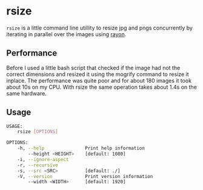 # rsize
`rsize` is a little command line utillity to resize jpg and pngs concurrently
by iterating in parallel over the images using
[rayon](https://github.com/rayon-rs/rayon).

## Performance
Before I used a little bash script that checked if the image had not the
correct dimensions and resized it using the mogrify command to resize it
inplace. The performance was quite poor and for about 180 images it took about
10s on my CPU. With rsize the same operation takes about 1.4s on the same
hardware.

## Usage
```sh
USAGE:
    rsize [OPTIONS]

OPTIONS:
    -h, --help               Print help information
        --height <HEIGHT>    [default: 1080]
    -i, --ignore-aspect
    -r, --recursive
    -s, --src <SRC>          [default: ./]
    -V, --version            Print version information
        --width <WIDTH>      [default: 1920]
```
